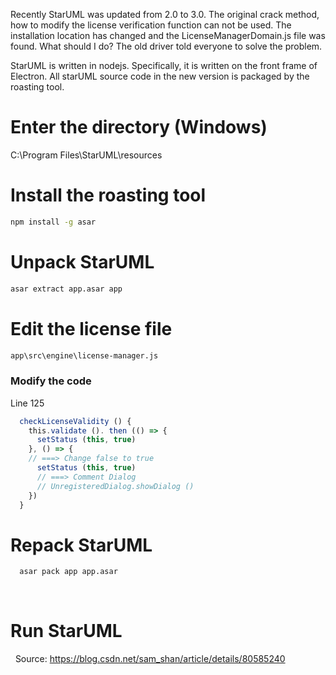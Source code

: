 Recently StarUML was updated from 2.0 to 3.0. The original crack method, how to modify the license verification function
can not be used. The installation location has changed and the LicenseManagerDomain.js file was found.
What should I do? The old driver told everyone to solve the problem.

StarUML is written in nodejs. Specifically, it is written on the front frame of Electron.
All starUML source code in the new version is packaged by the roasting tool.

# Enter the directory (Windows)

C:\Program Files\StarUML\resources

# Install the roasting tool

```bash
npm install -g asar
```

# Unpack StarUML

```bash
asar extract app.asar app
```
# Edit the license file

```bash
app\src\engine\license-manager.js
```

### Modify the code
Line 125

```js
  checkLicenseValidity () {
    this.validate (). then (() => {
      setStatus (this, true)
    }, () => {
    // ===> Change false to true
      setStatus (this, true)
      // ===> Comment Dialog
      // UnregisteredDialog.showDialog ()
    })
  }
```

# Repack StarUML

```bash
  asar pack app app.asar
```
 
# Run StarUML
 
Source: https://blog.csdn.net/sam_shan/article/details/80585240
